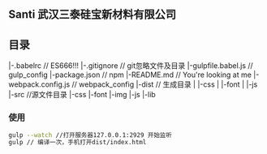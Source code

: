 ## Santi 武汉三泰硅宝新材料有限公司

## 目录

|-.babelrc // ES666!!!
|-.gitignore // git忽略文件及目录
|-gulpfile.babel.js // gulp_config
|-package.json // npm
|-README.md // You're looking at me
|-webpack.config.js // webpack_config
|-dist // 生成目录
|  |-css
|  |-font
|  |-js
|-src //源文件目录
    |-css
    |-font
    |-img
    |-js
        |-lib

### 使用

```bash
gulp --watch //打开服务器127.0.0.1:2929 开始监听
gulp // 编译一次，手机打开dist/index.html
```

